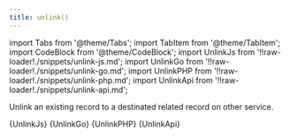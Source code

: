 ```yaml
---
title: unlink()
---
```


import Tabs from '@theme/Tabs';
import TabItem from '@theme/TabItem';
import CodeBlock from '@theme/CodeBlock';
import UnlinkJs from '!!raw-loader!./snippets/unlink-js.md';
import UnlinkGo from '!!raw-loader!./snippets/unlink-go.md';
import UnlinkPHP from '!!raw-loader!./snippets/unlink-php.md';
import UnlinkApi from '!!raw-loader!./snippets/unlink-api.md';

Unlink an existing record to a destinated related record on other service.

<Tabs>
  <TabItem value="javascript" label="Javascript" default>
    <CodeBlock className="language-jsx">
      {UnlinkJs}
    </CodeBlock>
  </TabItem>
  <TabItem value="go" label="Go" default>
    <CodeBlock className="language-jsx">
      {UnlinkGo}
    </CodeBlock>
  </TabItem>
  <TabItem value="php" label="PHP" default>
    <CodeBlock className="language-jsx">
      {UnlinkPHP}
    </CodeBlock>
  </TabItem>
  <TabItem value="API" label="API">
    <CodeBlock className="language-jsx" title="[UNLINK]">
      {UnlinkApi}
    </CodeBlock>
  </TabItem>
</Tabs>
